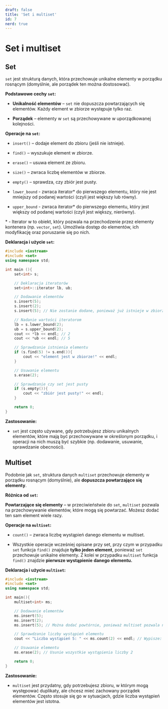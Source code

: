 ```yaml
---
draft: false
title: 'Set i multiset'
id: 7
nerd: true
---
```

# Set i multiset

## Set

`set` jest strukturą danych, która przechowuje unikalne elementy w porządku rosnącym (domyślnie, ale porządek ten można dostosować).

**Podstawowe cechy `set`:**

 - **Unikalność elementów** – `set` nie dopuszcza powtarzających się elementów. Każdy element w zbiorze występuje tylko raz.

 - **Porządek** – elementy w `set` są przechowywane w uporządkowanej kolejności.

**Operacje na `set`:**

- `insert()` – dodaje element do zbioru (jeśli nie istnieje).
    
- `find()` – wyszukuje element w zbiorze.
    
- `erase()` – usuwa element ze zbioru.
    
- `size()` – zwraca liczbę elementów w zbiorze.
    
- `empty()` – sprawdza, czy zbiór jest pusty.

- `lower_bound` - zwraca iterator* do pierwszego elementu, który nie jest mniejszy od podanej wartości (czyli jest większy lub równy).

- `upper_bound` -  zwraca iterator* do pierwszego elementu, który jest większy od podanej wartości (czyli jest większy, nierówny).
    
\* -  Iterator w to obiekt, który pozwala na przechodzenie przez elementy kontenera (np. `vector`, `set`). Umożliwia dostęp do elementów, ich modyfikację oraz poruszanie się po nich.

**Deklaracja i użycie `set`:**

```cpp
#include <iostream>
#include <set>
using namespace std;

int main (){
	set<int> s;

	// Deklaracja iteratorów
	set<int>::iterator lb, ub;

	// Dodawanie elementów
	s.insert(5);
	s.insert(2);
	s.insert(5); // Nie zostanie dodane, ponieważ już istnieje w zbiorze

	// Nadanie wartości iteratorom
	lb = s.lower_bound(2);
	ub = s.upper_bound(2);
	cout << *lb << endl; // 2
	cout << *ub << endl; // 5

	// Sprawdzanie istnienia elementu
	if (s.find(5) != s.end()){
		cout << "element jest w zbiorze!" << endl;
	}

	// Usuwanie elementu
	s.erase(2);

	// Sprawdzanie czy set jest pusty
	if (s.empty()){
		cout << "zbiór jest pusty!" << endl;
	}

	return 0;
}
```

**Zastosowanie:**

- `set` jest często używane, gdy potrzebujesz zbioru unikalnych elementów, które mają być przechowywane w określonym porządku, i operacji na nich muszą być szybkie (np. dodawanie, usuwanie, sprawdzanie obecności).

## Multiset

Podobnie jak `set`, struktura danych `multiset` przechowuje elementy w porządku rosnącym (domyślnie), ale **dopuszcza powtarzające się elementy**.

**Różnica od `set`:**

**Powtarzające się elementy** – w przeciwieństwie do `set`, `multiset` pozwala na przechowywanie elementów, które mogą się powtarzać. Możesz dodać ten sam element wiele razy.

**Operacje na `multiset`:**

- `count()` – zwraca liczbę wystąpień danego elementu w multiset.
    
- Wszystkie operacje wcześniej opisane przy set, przy czym w przypadku `set` funkcja `find()` znajduje **tylko jeden element**, ponieważ `set` przechowuje unikalne elementy. Z kolei w przypadku `multiset` funkcja `find()` znajdzie **pierwsze wystąpienie** **danego elementu.**
    
**Deklaracja i użycie `multiset`:**

```cpp
#include <iostream>
#include <set>
using namespace std;

int main(){
	multiset<int> ms;

	// Dodawanie elementów
	ms.insert(5);
	ms.insert(2);
	ms.insert(5); // Można dodać powtórnie, ponieważ multiset pozwala na duplikaty

	// Sprawdzanie liczby wystąpień elementu
	cout << "Liczba wystąpień 5: " << ms.count(2) << endl; // Wypisze: 2

	// Usuwanie elementu
	ms.erase(2); // Usunie wszystkie wystąpienia liczby 2

	return 0;
}
```

**Zastosowanie:**

- `multiset` jest przydatny, gdy potrzebujesz zbioru, w którym mogą występować duplikaty, ale chcesz mieć zachowany porządek elementów. Często stosuje się go w sytuacjach, gdzie liczba wystąpień elementów jest istotna.
